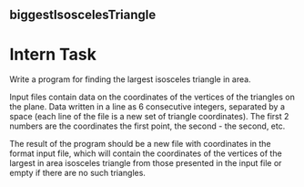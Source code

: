 ## biggestIsoscelesTriangle
# Intern Task

Write a program for finding the largest isosceles triangle in area.

Input files contain data on the coordinates of the vertices of the triangles on the plane. Data
written in a line as 6 consecutive integers, separated by a space
(each line of the file is a new set of triangle coordinates). The first 2 numbers are the coordinates
the first point, the second - the second, etc.

The result of the program should be a new file with coordinates in the format
input file, which will contain the coordinates of the vertices of the largest in area
isosceles triangle from those presented in the input file or empty if
there are no such triangles.
